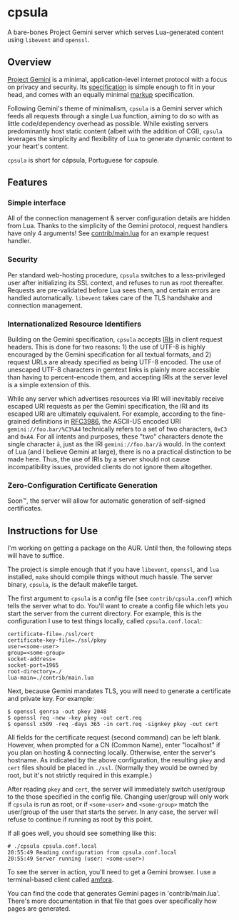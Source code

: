 
# cpsula

A bare-bones Project Gemini server which serves Lua-generated content using `libevent` and
`openssl`.

## Overview

[Project Gemini](https://portal.mozz.us/gemini/gemini.circumlunar.space/docs/faq.gmi) is a minimal,
application-level internet protocol with a focus on privacy and security. Its
[specification](https://portal.mozz.us/gemini/gemini.circumlunar.space/docs/specification.gmi) is
simple enough to fit in your head, and comes with an equally minimal
[markup](https://portal.mozz.us/gemini/gemini.circumlunar.space/docs/gemtext.gmi) specification.

Following Gemini's theme of minimalism, `cpsula` is a Gemini server which feeds all requests through
a single Lua function, aiming to do so with as little code/dependency overhead as possible. While
existing servers predominantly host static content (albeit with the addition of CGI), `cpsula`
leverages the simplicity and flexibility of Lua to generate dynamic content to your heart's content.

`cpsula` is short for cápsula, Portuguese for capsule.

## Features

### Simple interface

All of the connection management & server configuration details are hidden from Lua. Thanks to the
simplicity of the Gemini protocol, request handlers have only 4 arguments! See
[contrib/main.lua](contrib/main.lua) for an example request handler.

### Security

Per standard web-hosting procedure, `cpsula` switches to a less-privileged user after initializing
its SSL context, and refuses to run as root thereafter. Requests are pre-validated before Lua sees
them, and certain errors are handled automatically. `libevent` takes care of the TLS handshake and
connection management.

### Internationalized Resource Identifiers

Building on the Gemini specification, `cpsula` accepts [IRIs](https://tools.ietf.org/html/rfc3987)
in client request headers. This is done for two reasons: 1) the use of UTF-8 is highly encouraged by
the Gemini specification for all textual formats, and 2) request URLs are already specified as being
UTF-8 encoded. The use of unescaped UTF-8 characters in gemtext links is plainly more accessible than
having to percent-encode them, and accepting IRIs at the server level is a simple extension of this.

While any server which advertises resources via IRI will inevitably receive escaped URI requests as
per the Gemini specification, the IRI and its escaped URI are ultimately equivalent. For example,
according to the fine-grained definitions in [RFC3986](https://tools.ietf.org/html/rfc3986), the
ASCII-US encoded URI `gemini://foo.bar/%C3%A4` technically refers to a set of two characters, `0xC3`
and `0xA4`. For all intents and purposes, these "two" characters denote the single character `ä`,
just as the IRI `gemini://foo.bar/ä` would. In the context of Lua (and I believe Gemini at large),
there is no a practical distinction to be made here. Thus, the use of IRIs by a server should not
cause incompatibility issues, provided clients do not ignore them altogether.

### Zero-Configuration Certificate Generation

Soon™, the server will allow for automatic generation of self-signed certificates.

## Instructions for Use

I'm working on getting a package on the AUR. Until then, the following steps will have to suffice.

The project is simple enough that if you have `libevent`, `openssl`, and `lua` installed, `make` should
compile things without much hassle. The server binary, `cpsula`, is the default makefile target.

The first argument to `cpsula` is a config file (see `contrib/cpsula.conf`) which tells the server
what to do. You'll want to create a config file which lets you start the server from the current
directory. For example, this is the configuration I use to test things locally, called
`cpsula.conf.local`:

    certificate-file=./ssl/cert
    certificate-key-file=./ssl/pkey
    user=<some-user>
    group=<some-group>
    socket-address=
    socket-port=1965
    root-directory=./
    lua-main=./contrib/main.lua

Next, because Gemini mandates TLS, you will need to generate a certificate and private key. For example:

    $ openssl genrsa -out pkey 2048
    $ openssl req -new -key pkey -out cert.req
    $ openssl x509 -req -days 365 -in cert.req -signkey pkey -out cert

All fields for the certificate request (second command) can be left blank. However, when prompted
for a CN (Common Name), enter "localhost" if you plan on hosting & connecting locally. Otherwise,
enter the server's hostname. As indicated by the above configuration, the resulting `pkey` and
`cert` files should be placed in `./ssl`. (Normally they would be owned by root, but it's not
strictly required in this example.)

After reading `pkey` and `cert`, the server will immediately switch user/group to the those
specified in the config file. Changing user/group will only work if `cpsula` is run as root, or if
`<some-user>` and `<some-group>` match the user/group of the user that starts the server. In any
case, the server will refuse to continue if running as root by this point.

If all goes well, you should see something like this:

    # ./cpsula cpsula.conf.local
    20:55:49 Reading configuration from cpsula.conf.local
    20:55:49 Server running (user: <some-user>)

To see the server in action, you'll need to get a Gemini browser. I use a terminal-based client
called [amfora](https://github.com/makeworld-the-better-one/amfora).

You can find the code that generates Gemini pages in 'contrib/main.lua'. There's more
documentation in that file that goes over specifically how pages are generated.

